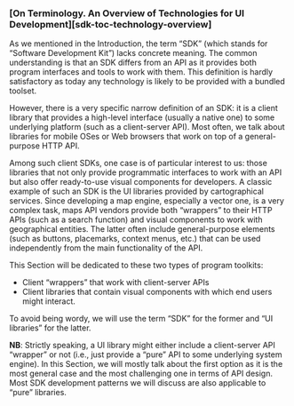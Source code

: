 ### [On Terminology. An Overview of Technologies for UI Development][sdk-toc-technology-overview]

As we mentioned in the Introduction, the term “SDK” (which stands for “Software Development Kit”) lacks concrete meaning. The common understanding is that an SDK differs from an API as it provides both program interfaces and tools to work with them. This definition is hardly satisfactory as today any technology is likely to be provided with a bundled toolset.

However, there is a very specific narrow definition of an SDK: it is a client library that provides a high-level interface (usually a native one) to some underlying platform (such as a client-server API). Most often, we talk about libraries for mobile OSes or Web browsers that work on top of a general-purpose HTTP API.

Among such client SDKs, one case is of particular interest to us: those libraries that not only provide programmatic interfaces to work with an API but also offer ready-to-use visual components for developers. A classic example of such an SDK is the UI libraries provided by cartographical services. Since developing a map engine, especially a vector one, is a very complex task, maps API vendors provide both “wrappers” to their HTTP APIs (such as a search function) and visual components to work with geographical entities. The latter often include general-purpose elements (such as buttons, placemarks, context menus, etc.) that can be used independently from the main functionality of the API.

This Section will be dedicated to these two types of program toolkits:
  * Client “wrappers” that work with client-server APIs
  * Client libraries that contain visual components with which end users might interact.

To avoid being wordy, we will use the term “SDK” for the former and “UI libraries” for the latter.

**NB**: Strictly speaking, a UI library might either include a client-server API “wrapper” or not (i.e., just provide a “pure” API to some underlying system engine). In this Section, we will mostly talk about the first option as it is the most general case and the most challenging one in terms of API design. Most SDK development patterns we will discuss are also applicable to “pure” libraries.